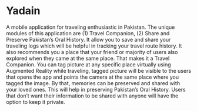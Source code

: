 # Yadain
A mobile application for traveling enthusiastic in Pakistan. The unique modules of this application are (1) Travel Companion, (2) Share and Preserve Pakistan’s Oral History. It allow you to save and share your traveling logs which will be helpful in tracking your travel route history. It also recommends you a place that your friend or majority of users also explored when they came at the same place. That makes it a Travel Companion. You can tag picture at any specific place virtually using Augmented Reality while traveling, tagged picture will be visible to the users that opens the app and points the camera at the same place where you tagged the image. By that, memories can be preserved and shared with your loved ones. This will help in preserving Pakistan’s Oral History. Users that don’t want their information to be shared with anyone will have the option to keep it private.
